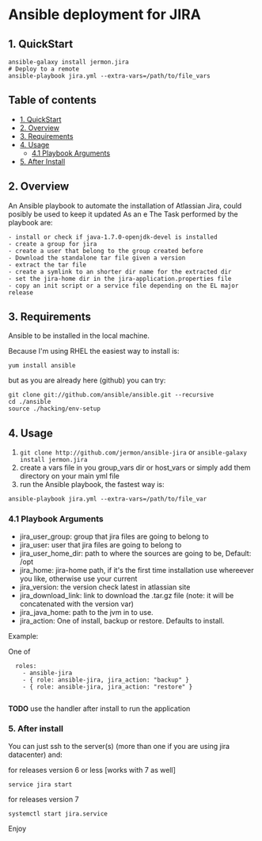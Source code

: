 # Ansible deployment for JIRA

## 1. QuickStart

```
ansible-galaxy install jermon.jira
# Deploy to a remote
ansible-playbook jira.yml --extra-vars=/path/to/file_vars

```


## Table of contents

- [1. QuickStart](#1-quickstart)
- [2. Overview](#2-overview)
- [3. Requirements](#3-requirements)
- [4. Usage](#4-usage)
  - [4.1 Playbook Arguments](#41-playbook-arguments)
- [5. After Install](#5-after-install)


## 2. Overview

An Ansible playbook to automate the installation of Atlassian Jira, could posibly be used to keep it updated
As an e
The Task performed by the playbook are:

	- install or check if java-1.7.0-openjdk-devel is installed
	- create a group for jira
	- create a user that belong to the group created before
	- Download the standalone tar file given a version
	- extract the tar file
	- create a symlink to an shorter dir name for the extracted dir
	- set the jira-home dir in the jira-application.properties file
	- copy an init script or a service file depending on the EL major release 


## 3. Requirements

Ansible to be installed in the local machine.

Because I'm using RHEL the easiest way to install  is:

```
yum install ansible
```
but as you are already here (github) you can try:

```
git clone git://github.com/ansible/ansible.git --recursive
cd ./ansible
source ./hacking/env-setup
```

## 4. Usage

1. `git clone http://github.com/jermon/ansible-jira` or `ansible-galaxy install jermon.jira`
2. create a vars file in you group_vars dir or host_vars or simply add them directory on your main yml file
3. run the Ansible playbook, the fastest way is:

```
ansible-playbook jira.yml --extra-vars=/path/to/file_var
```

### 4.1 Playbook Arguments

- jira_user_group: group that jira files are going to belong to
- jira_user: user that jira files are going to belong to
- jira_user_home_dir: path to where the sources are going to be, Default: /opt
- jira_home: jira-home path, if it's the first time installation use whereever you like, otherwise use your current
- jira_version: the version check latest in atlassian site
- jira_download_link: link to download the .tar.gz file (note: it will be concatenated with the version var)
- jira_java_home: path to the jvm in to use.
- jira_action: One of install, backup or restore. Defaults to install.

Example:

One of 
```
  roles:
    - ansible-jira
    - { role: ansible-jira, jira_action: "backup" }
    - { role: ansible-jira, jira_action: "restore" }
    
```

**TODO** use the handler after install to run the application

### 5. After install

You can just ssh to the server(s) (more than one if you are using jira datacenter) and:

for releases version 6 or less [works with 7 as well]
```
service jira start
```

for releases version 7 
```
systemctl start jira.service
```


Enjoy
